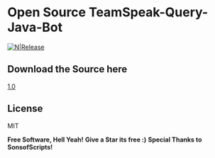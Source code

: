 # Open Source TeamSpeak-Query-Java-Bot

[![N|Release](https://i.imgur.com/tUd0vOp.png)](https://district24.xyz)

## Download the Source here
[1.0](https://github.com/ProcessRed/TeamSpeak-Bot/releases/tag/1.0)

License
----

MIT


**Free Software, Hell Yeah!**
**Give a Star its free :)**
**Special Thanks to SonsofScripts!**

